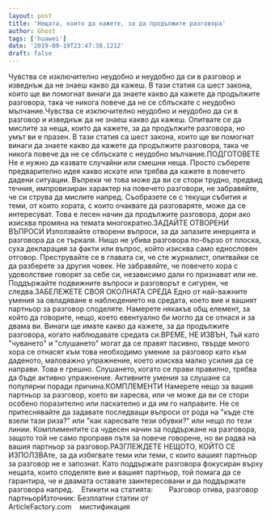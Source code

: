 ```yaml
---
layout: post
title: 'Нещата, които да кажете, за да продължите разговора'
author: Ghost
tags: ['huawei']
date: '2019-09-19T23:47:38.121Z'
draft: false
---
```


Чувства се изключително неудобно и неудобно да си в разговор и изведнъж да не знаеш какво да кажеш. В тази статия са шест закона, които ще ви помогнат винаги да знаете какво да кажете да продължите разговора, така че никога повече да не се сблъскате с неудобно мълчание.Чувства се изключително неудобно и неудобно да си в разговор и изведнъж да не знаеш какво да кажеш. Опитвате се да мислите за неща, които да кажете, за да продължите разговора, но умът ви е празен. В тази статия са шест закона, които ще ви помогнат винаги да знаете какво да кажете да продължите разговора, така че никога повече да не се сблъскате с неудобно мълчание.ПОДГОТОВЕТЕ Не е нужно да казвате случайни или смешни неща. Просто съберете предварително идея какво искате или трябва да кажете в повечето дадени ситуации. Въпреки че това може да ви се стори трудно, предвид течния, импровизиран характер на повечето разговори, не забравяйте, че си струва да мислите напред. Съобразете се с текущи събития и теми, от които хората, с които очаквате да разговаряте, може да се интересуват. Това е лесен начин да продължите разговора, дори ако изисква промяна на темата многократно.ЗАДАЙТЕ ОТВОРЕНИ ВЪПРОСИ Използвайте отворени въпроси, за да запазите инерцията и разговора да се търкаля. Нищо не убива разговора по-бързо от плоска, суха декларация за факти или въпрос, който изисква само еднословен отговор. Преструвайте се в главата си, че сте журналист, опитвайки се да разберете за другия човек. Не забравяйте, че повечето хора с удоволствие говорят за себе си, независимо дали го признават или не. Поддържайте подвижните въпроси и разговорът е сигурен, че следва.ЗАБЕЛЕЖЕТЕ СВОЯ ОКОЛНАТА СРЕДА Едно от най-важните умения за овладяване е наблюдението на средата, което вие и вашият партньор за разговор споделяте. Намерете някакъв общ елемент, за който да говорите, нещо, което евентуално би могло да се отнася и за двама ви. Винаги ще имате какво да кажете, за да продължите разговора, когато наблюдавате средата си.ВРЕМЕ, НЕ ИЗВЪН, Тъй като "чуването" и "слушането" могат да се правят пасивно, твърде много хора се отнасят към това необходимо умение за разговор като към даденото, маловажно упражнение, което изисква малко усилия да се направи. Това е грешно. Слушането, когато се прави правилно, трябва да бъде активно упражнение. Активните умения за слушане са популярни поради причина.КОМПЛЕМЕНТИ Намерете нещо за вашия партньор за разговор, което ви харесва, или че може да ви се стори особено поразително или ласкателно и да им го направите. Не се притеснявайте да задавате последващи въпроси от рода на "къде сте взели тази риза?" или "как харесвате тези обувки?" или нещо по тези линии. Комплиментите са чудесен начин за поддържане на разговора, защото той не само проправя пътя за повече говорене, но ви радва на вашия партньор за разговор.РАЗГЛЕЖДЕТЕ НЕЩОТО, КОЙТО СЕ ИЗПОЛЗВАте, за да избягвате теми или теми, с които вашият партньор за разговор не е запознат. Като поддържате разговора фокусиран върху нещата, които споделяте вие ​​и вашият партньор, той помага да се гарантира, че и двамата оставате заинтересовани и да поддържате разговора напред.    Етикети на статията:        Разговор отива, разговор партньорИзточник: Безплатни статии от ArticleFactory.com    мистификация
